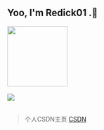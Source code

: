 
## Yoo, I'm Redick01 .👋

<div align="left"> <img height="137px" src="https://github-readme-stats.vercel.app/api?username=sun0225SUN&hide_title=true&hide_border=true&show_icons=trueline_height=21&text_color=000&icon_color=000&bg_color=0,ea6161,ffc64d,fffc4d,52fa5a&theme=graywhite" /> </div>
</br>

<div align="left"> <img src="https://visitor-badge.glitch.me/badge?page_id=sun0225SUN" /> </div>
</br>


> 个人CSDN主页 [CSDN](https://blog.csdn.net/qq_31279701?spm=1019.2139.3001.5343)

